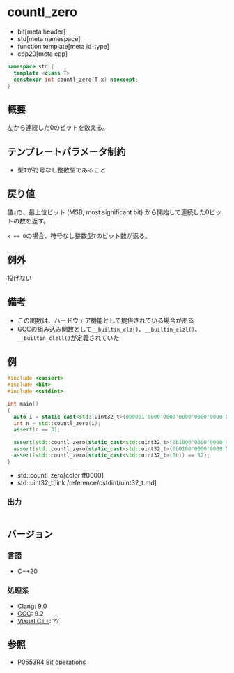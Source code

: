# countl_zero
* bit[meta header]
* std[meta namespace]
* function template[meta id-type]
* cpp20[meta cpp]

```cpp
namespace std {
  template <class T>
  constexpr int countl_zero(T x) noexcept;
}
```

## 概要
左から連続した0のビットを数える。


## テンプレートパラメータ制約
- 型`T`が符号なし整数型であること


## 戻り値
値`x`の、最上位ビット (MSB, most significant bit) から開始して連続した0ビットの数を返す。

`x == 0`の場合、符号なし整数型`T`のビット数が返る。


## 例外
投げない


## 備考
- この関数は、ハードウェア機能として提供されている場合がある
- GCCの組み込み関数として`__builtin_clz()`、`__builtin_clzl()`、`__builtin_clzll()`が定義されていた


## 例
```cpp example
#include <cassert>
#include <bit>
#include <cstdint>

int main()
{
  auto i = static_cast<std::uint32_t>(0b0001'0000'0000'0000'0000'0000'0000'0000u);
  int n = std::countl_zero(i);
  assert(n == 3);

  assert(std::countl_zero(static_cast<std::uint32_t>(0b1000'0000'0000'0000'0000'0000'0000'0000u)) == 0);
  assert(std::countl_zero(static_cast<std::uint32_t>(0b0100'0000'0000'0000'0000'0000'0000'0000u)) == 1);
  assert(std::countl_zero(static_cast<std::uint32_t>(0u)) == 32);
}
```
* std::countl_zero[color ff0000]
* std::uint32_t[link /reference/cstdint/uint32_t.md]

### 出力
```
```


## バージョン
### 言語
- C++20

### 処理系
- [Clang](/implementation.md#clang): 9.0
- [GCC](/implementation.md#gcc): 9.2
- [Visual C++](/implementation.md#visual_cpp): ??


## 参照
- [P0553R4 Bit operations](http://www.open-std.org/jtc1/sc22/wg21/docs/papers/2019/p0553r4.html)
